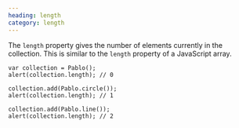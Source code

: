 ```yaml
--- 
heading: length
category: length
---
```


The `length` property gives the number of elements currently in the collection. This is similar to the `length` property of a JavaScript array.

    var collection = Pablo();
    alert(collection.length); // 0

    collection.add(Pablo.circle());
    alert(collection.length); // 1

    collection.add(Pablo.line());
    alert(collection.length); // 2
